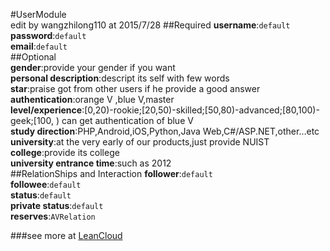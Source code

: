 #UserModule  
edit by wangzhilong110 at 2015/7/28
##Required
**username**:`default`  
**password**:`default`  
**email**:`default`  
##Optional    
**gender**:provide your gender if you want  
**personal description**:descript its self with few words  
**star**:praise got from other users if he provide a good answer    
**authentication**:orange V ,blue V,master  
**level/experience**:[0,20)-rookie;[20,50)-skilled;[50,80)-advanced;[80,100)-geek;[100, ) can get authentication of blue V  
**study direction**:PHP,Android,iOS,Python,Java Web,C#/ASP.NET,other...etc  
**university**:at the very early of our products,just provide NUIST  
**college**:provide its college    
**university entrance time**:such as 2012    
##RelationShips and Interaction 
**follower**:`default`  
**followee**:`default`  
**status**:`default`  
**private status**:`default`    
**reserves**:`AVRelation`  


###see more at [LeanCloud](http://leancloud.cn)





